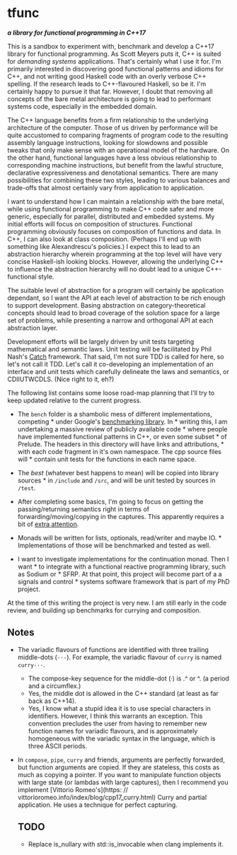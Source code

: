 # tfunc

***a library *for* functional programming in C++17***

This is a sandbox to experiment with, benchmark and develop a C++17 library for functional programming. As Scott Meyers puts it, C++ is suited for *demanding systems* applications. That's certainly what I use it for. I'm primarily interested in discovering good functional patterns and idioms for C++, and not writing good Haskell code with an overly verbose C++ spelling. If the research leads to C++\-flavoured Haskell, so be it. I'm certainly happy to pursue it that far. However, I doubt that removing all concepts of the bare metal architecture is going to lead to performant systems code, especially in the embedded domain.

The C++ language benefits from a firm relationship to the underlying architecture of the computer. Those of us driven by performance will be quite accustomed to comparing fragments of program code to the resulting assembly language instructions, looking for slowdowns and possible tweaks that only make sense with an operational model of the hardware. On the other hand, functional languages have a less obvious relationship to corresponding machine instructions, but benefit from the lawful structure, declarative expressiveness and denotational semantics. There are many possibilities for combining these two styles, leading to various balances and trade-offs that almost certainly vary from application to application.

I want to understand how I can maintain a relationship with the bare metal, while using functional programming to make C++ code safer and more generic, especially for parallel, distributed and embedded systems. My initial efforts will focus on composition of structures. Functional programming obviously focuses on composition of functions and data. In C++, I can also look at class composition. (Perhaps I'll end up with something like Alexandrescu's policies.) I expect this to lead to an abstraction hierarchy wherein programming at the top level will have very concise Haskell-ish looking blocks. However, allowing the underlying C++ to influence the abstraction hierarchy will no doubt lead to a unique C++\-functional style.

The suitable level of abstraction for a program will certainly be application dependant, so I want the API at each level of abstraction to be rich enough to support development. Basing abstraction on category-theoretical concepts should lead to broad coverage of the solution space for a large set of problems, while presenting a narrow and orthogonal API at each abstraction layer.

Development efforts will be largely driven by unit tests targeting mathematical and semantic laws. Unit testing will be facilitated by Phil Nash's [Catch](https://github.com/philsquared/Catch) framework. That said, I'm not sure TDD is called for here, so let's not call it TDD. Let's call it co-developing an implementation of an interface and unit tests which carefully delineate the laws and semantics, or CDIIUTWCDLS. (Nice right to it, eh?)

The following list contains some loose road-map planning that I'll try to keep updated relative to the current progress.

* The `bench` folder is a shambolic mess of different implementations, competing * under Google's [benchmarking library](https://github.com/google/benchmark). In * writing this, I am undertaking a massive review of publicly available code * where people have implemented functional patterns in C++, or even some subset * of Prelude. The headers in this directory will have links and attributions, * with each code fragment in it's own namespace. The cpp source files will * contain unit tests for the functions in each name space.

* The *best* (whatever best happens to mean) will be copied into library sources * in `/include` and `/src`, and will be unit tested by sources in `/test`.

* After completing some basics, I'm going to focus on getting the passing/returning semantics right in terms of forwarding/moving/copying in the captures. This apparently requires a bit of [extra attention](https://vittorioromeo.info/index/blog/capturing_perfectly_forwarded_objects_in_lambdas.html).

* Monads will be written for lists, optionals, read/writer and maybe IO. * Implementations of those will be benchmarked and tested as well.

* I want to investigate implementations for the continuation monad. Then I want * to integrate with a functional reactive programming library, such as Sodium or * SFRP. At that point, this project will become part of a a signals and control * systems software framework that is part of my PhD project.

At the time of this writing the project is very new. I am still early in the
code review, and building up benchmarks for currying and composition.


## Notes

* The variadic flavours of functions are identified with three trailing middle-dots (`···`). For example, the variadic flavour of `curry` is named `curry···`.
  - The compose-key sequence for the middle-dot (·) is .^ or ^. (a period and a circumflex.)
  - Yes, the middle dot is allowed in the C++ standard (at least as far back as C++14).
  - Yes, I know what a stupid idea it is to use special characters in identifiers. However, I think this warrants an exception. This convention precludes the user from having to remember new function names for variadic flavours, and is approximately homogeneous with the variadic syntax in the language, which is three ASCII periods.

* In `compose`, `pipe`, `curry` and friends, arguments are perfectly forwarded, but function arguments are copied. If they are stateless, this costs as much as copying a pointer. If you want to manipulate function objects with large state (or lambdas with large captures), then I recommend you implement [Vittorio Romeo's](https: // vittorioromeo.info/index/blog/cpp17_curry.html) Curry and partial application. He uses a technique for perfect capturing.

  ## TODO

  * Replace is_nullary with std::is_invocable when clang implements it.
